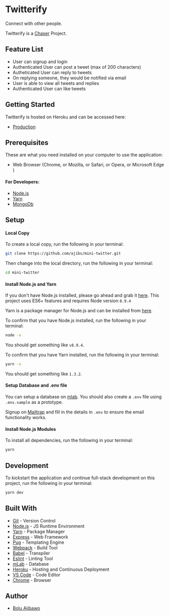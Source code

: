 # Twitterify
Connect with other people.

Twitterify is a [Chaser](https://chaserhq.com/) Project.


## Feature List
* User can signup and login
* Authenticated User can post a tweet (max of 200 characters)
* Autheticated User can reply to tweets
* On replying someone, they would be notified via email
* User is able to view all tweets and replies
* Authenticated User can like tweets


## Getting Started
Twitterify is hosted on Heroku and can be accessed here:
- [Production](https://mini-twitterify.herokuapp.com/)

## Prerequisites
 These are what you need installed on your computer to use the application:

 - Web Browser (Chrome, or Mozilla, or Safari, or Opera, or Microsoft Edge )

 #### For Developers:
 - [Node.js](https://nodejs.org/en/download/)
 - [Yarn](https://yarnpkg.com/en/docs/install)
 - [MongoDb](https://www.mongodb.com/download-center#community)


## Setup
#### Local Copy
To create a local copy, run the following in your terminal:
```bash
git clone https://github.com/ajibs/mini-twitter.git
```
Then change into the local directory, run the following in your terminal:
```bash
cd mini-twitter
```

#### Install Node.js and Yarn
If you don't have Node.js installed, please go ahead and grab it [here](https://nodejs.org/). This project uses ES6+ features and requires Node version `8.9.4`

Yarn is a package manager for Node.js and can be installed from [here](https://yarnpkg.com/en/docs/install).

To confirm that you have Node.js installed, run the following in your terminal:
```bash
node -v
```
You should get something like `v8.9.4`.

To confirm that you have Yarn installed, run the following in your terminal:
```bash
yarn -v
```
You should get something like `1.3.2`.

#### Setup Database and .env file
You can setup a database on [mlab](https://mlab.com/). You should also create a `.env` file using `.env.sample` as a prototype. 

Signup on [Mailtrap](https://mailtrap.io/) and fill in the details in `.env` to ensure the email functionality works.

#### Install Node.js Modules
To install all dependencies, run the following in your terminal:
```bash
yarn
```


## Development
To kickstart the application and continue full-stack development on this project, run the following in your terminal:
```bash
yarn dev
```


## Built With
- [Git](https://git-scm.com/) - Version Control
- [Node.js](https://nodejs.org/) - JS Runtime Environment
- [Yarn](https://yarnpkg.com) - Package Manager
- [Express](https://expressjs.com/en/starter/installing.html) - Web Framework
- [Pug](https://pugjs.org/api/getting-started.html) - Templating Engine
- [Webpack](https://webpack.js.org/) - Build Tool
- [Babel](https://babeljs.io/) - Transpiler
- [Eslint](https://eslint.org/) - Linting Tool
- [mLab](https://mlab.com/) - Database
- [Heroku](https://heroku.com) - Hosting and Continuous Deployment
- [VS Code](https://code.visualstudio.com/) - Code Editor
- [Chrome](https://www.google.com/chrome/browser/desktop/index.html) - Browser


## Author
* [Bolu Ajibawo](https://github.com/ajibs)